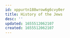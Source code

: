 ```yaml
---
id: xppurtn188wrow6g6cvy0er
title: History of the Jews
desc: ''
updated: 1655512062107
created: 1655512062107
---
```


